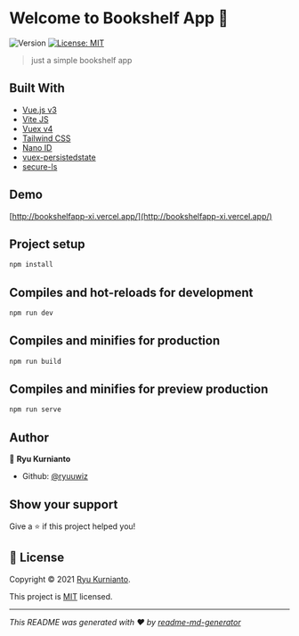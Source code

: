 # Welcome to Bookshelf App 👋
![Version](https://img.shields.io/badge/version-3.5.1-blue.svg?cacheSeconds=2592000)
[![License: MIT](https://img.shields.io/badge/License-MIT/License-yellow.svg)](https://www.mit.edu/~amini/LICENSE.md)

> just a simple bookshelf app

## Built With

* [Vue.js v3](https://v3.vuejs.org/)
* [Vite JS](https://vitejs.dev/)
* [Vuex v4](https://next.vuex.vuejs.org/)
* [Tailwind CSS](https://tailwindcss.com/)
* [Nano ID](https://zelark.github.io/nano-id-cc/)
* [vuex-persistedstate](https://www.npmjs.com/package/vuex-persistedstate)
* [secure-ls](https://www.npmjs.com/package/secure-ls)

## Demo

[http://bookshelfapp-xi.vercel.app/](http://bookshelfapp-xi.vercel.app/)

## Project setup

```sh
npm install
```

## Compiles and hot-reloads for development

```sh
npm run dev
```

## Compiles and minifies for production

```sh
npm run build
```

## Compiles and minifies for preview production

```sh
npm run serve
```

## Author

👤 **Ryu Kurnianto**

* Github: [@ryuuwiz](https://github.com/ryuuwiz)

## Show your support

Give a ⭐️ if this project helped you!

## 📝 License

Copyright © 2021 [Ryu Kurnianto](https://github.com/ryuuwiz).

This project is [MIT](https://www.mit.edu/~amini/LICENSE.md) licensed.

***
_This README was generated with ❤️ by [readme-md-generator](https://github.com/kefranabg/readme-md-generator)_
